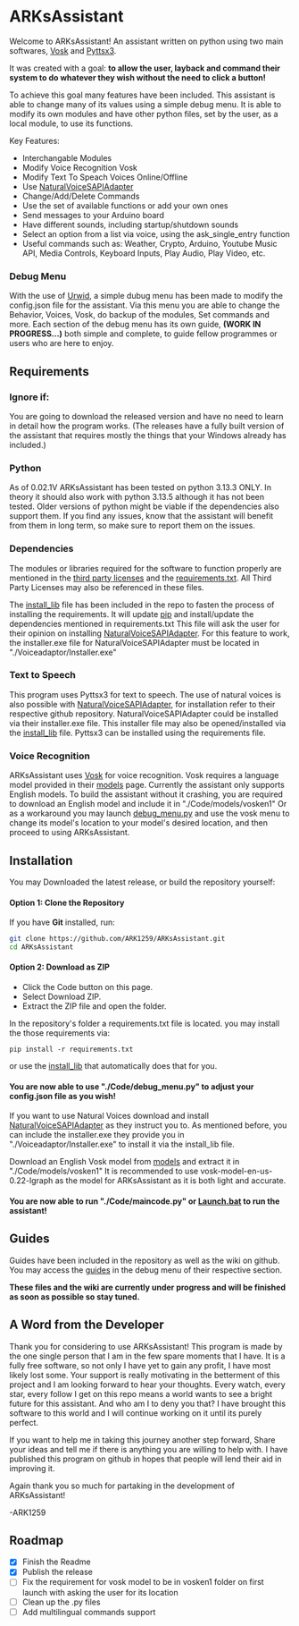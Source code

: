 # ARKsAssistant
Welcome to ARKsAssistant! An assistant written on python using two main softwares, [Vosk](https://github.com/alphacep/vosk-api) and [Pyttsx3](https://github.com/nateshmbhat/pyttsx3).

It was created with a goal: **to allow the user, layback and command their system to do whatever they wish without the need to click a button!**

To achieve this goal many features have been included. This assistant is able to change many of its values using a simple debug menu. It is able to modify its own modules and have other python files, set by the user, as a local module, to use its functions.

Key Features:
- Interchangable Modules
- Modify Voice Recognition Vosk
- Modify Text To Speach Voices Online/Offline
- Use [NaturalVoiceSAPIAdapter](https://github.com/gexgd0419/NaturalVoiceSAPIAdapter)
- Change/Add/Delete Commands
- Use the set of available functions or add your own ones
- Send messages to your Arduino board
- Have different sounds, including startup/shutdown sounds
- Select an option from a list via voice, using the ask_single_entry function
- Useful commands such as: Weather, Crypto, Arduino, Youtube Music API, Media Controls, Keyboard Inputs, Play Audio, Play Video, etc.

### Debug Menu
With the use of [Urwid](https://github.com/urwid/urwid), a simple dubug menu has been made to modify the config.json file for the assistant. Via this menu you are able to change the Behavior, Voices, Vosk, do backup of the modules, Set commands and more. Each section of the debug menu has its own guide, **(WORK IN PROGRESS...)** both simple and complete, to guide fellow programmes or users who are here to enjoy.

## Requirements
### Ignore if:
You are going to download the released version and have no need to learn in detail how the program works.
(The releases have a fully built version of the assistant that requires mostly the things that your Windows already has included.)

### Python
As of 0.02.1V ARKsAssistant has been tested on python 3.13.3 ONLY. In theory it should also work with python 3.13.5 although it has not been tested. Older versions of python might be viable if the dependencies also support them. If you find any issues, know that the assistant will benefit from them in long term, so make sure to report them on the issues.

### Dependencies
The modules or libraries required for the software to function properly are mentioned in the [third party licenses](THIRD-PARTY-LICENSES.md) and the [requirements.txt](requirements.txt).
All Third Party Licenses may also be referenced in these files.

The [install_lib](Install_Lib.bat) file has been included in the repo to fasten the process of installing the requirements. It will update [pip](https://github.com/pypa/pip) and install/update the dependencies mentioned in requirements.txt
This file will ask the user for their opinion on installing [NaturalVoiceSAPIAdapter](https://github.com/gexgd0419/NaturalVoiceSAPIAdapter). For this feature to work, the installer.exe file for NaturalVoiceSAPIAdapter must be located in "./Voiceadaptor/Installer.exe"

### Text to Speech
This program uses Pyttsx3 for text to speech. The use of natural voices is also possible with [NaturalVoiceSAPIAdapter](https://github.com/gexgd0419/NaturalVoiceSAPIAdapter), for installation refer to their respective github repository.
NaturalVoiceSAPIAdapter could be installed via their installer.exe file. This installer file may also be opened/installed via the [install_lib](Install_Lib.bat) file.
Pyttsx3 can be installed using the requirements file.

### Voice Recognition
ARKsAssistant uses [Vosk](https://github.com/alphacep/vosk-api) for voice recognition. Vosk requires a language model provided in their [models](https://alphacephei.com/vosk/models) page. Currently the assistant only supports English models.
To build the assistant without it crashing, you are required to download an English model and include it in "./Code/models/vosken1"
Or as a workaround you may launch [debug_menu.py](Code/debug_menu.py) and use the vosk menu to change its model's location to your model's desired location, and then proceed to using ARKsAssistant.

## Installation
You may Downloaded the latest release,
or build the repository yourself:

#### Option 1: Clone the Repository
If you have **Git** installed, run:
```bash
git clone https://github.com/ARK1259/ARKsAssistant.git
cd ARKsAssistant
```
#### Option 2: Download as ZIP
- Click the Code button on this page.
- Select Download ZIP.
- Extract the ZIP file and open the folder.

In the repository's folder a requirements.txt file is located. you may install the those requirements via:
```
pip install -r requirements.txt
```
or use the [install_lib](Install_Lib.bat) that automatically does that for you.

#### You are now able to use "./Code/debug_menu.py" to adjust your config.json file as you wish!

If you want to use Natural Voices download and install [NaturalVoiceSAPIAdapter](https://github.com/gexgd0419/NaturalVoiceSAPIAdapter) as they instruct you to.
As mentioned before, you can include the installer.exe they provide you in "./Voiceadaptor/Installer.exe" to install it via the install_lib file.

Download an English Vosk model from [models](https://alphacephei.com/vosk/models) and extract it in "./Code/models/vosken1"
It is recommended to use vosk-model-en-us-0.22-lgraph as the model for ARKsAssistant as it is both light and accurate.

#### You are now able to run "./Code/maincode.py" or [Launch.bat](Launch.bat) to run the assistant!

## Guides
Guides have been included in the repository as well as the wiki on github.
You may access the [guides](Code/guides) in the debug menu of their respective section.

**These files and the wiki are currently under progress and will be finished as soon as possible so stay tuned.**

## A Word from the Developer
Thank you for considering to use ARKsAssistant! This program is made by the one single person that I am in the few spare moments that I have. It is a fully free software, so not only I have yet to gain any profit, I have most likely lost some. Your support is really motivating in the betterment of this project and I am looking forward to hear your thoughts.
Every watch, every star, every follow I get on this repo means a world wants to see a bright future for this assistant. And who am I to deny you that? I have brought this software to this world and I will continue working on it until its purely perfect.

If you want to help me in taking this journey another step forward, Share your ideas and tell me if there is anything you are willing to help with. I have published this program on github in hopes that people will lend their aid in improving it.

Again thank you so much for partaking in the development of ARKsAssistant!

-ARK1259

## Roadmap
- [X] Finish the Readme
- [X] Publish the release
- [ ] Fix the requirement for vosk model to be in vosken1 folder on first launch with asking the user for its location
- [ ] Clean up the .py files
- [ ] Add multilingual commands support
